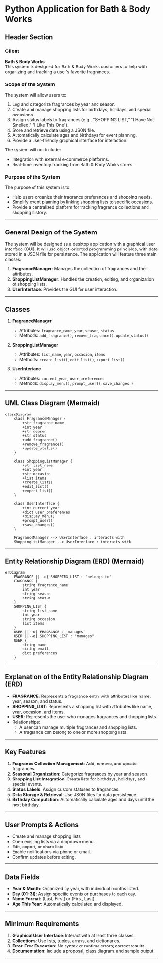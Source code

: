 ﻿
# Python Application for Bath & Body Works

## Header Section

### Client
**Bath & Body Works**  
This system is designed for Bath & Body Works customers to help with organizing and tracking a user's favorite fragrances.

### Scope of the System
The system will allow users to:
1. Log and categorize fragrances by year and season.
2. Create and manage shopping lists for birthdays, holidays, and special occasions.
3. Assign status labels to fragrances (e.g., "SHOPPING LIST," "I Have Not Smelled," "I Like This One").
4. Store and retrieve data using a JSON file.
5. Automatically calculate ages and birthdays for event planning.
6. Provide a user-friendly graphical interface for interaction.

The system will not include:
- Integration with external e-commerce platforms.
- Real-time inventory tracking from Bath & Body Works stores.

### Purpose of the System
The purpose of this system is to:
- Help users organize their fragrance preferences and shopping needs.
- Simplify event planning by linking shopping lists to specific occasions.
- Provide a centralized platform for tracking fragrance collections and shopping history.

---

## General Design of the System
The system will be designed as a desktop application with a graphical user interface (GUI). It will use object-oriented programming principles, with data stored in a JSON file for persistence. The application will feature three main classes:
1. **FragranceManager**: Manages the collection of fragrances and their attributes.
2. **ShoppingListManager**: Handles the creation, editing, and organization of shopping lists.
3. **UserInterface**: Provides the GUI for user interaction.

---

## Classes
1. **FragranceManager**
   - Attributes: `fragrance_name`, `year`, `season`, `status`
   - Methods: `add_fragrance()`, `remove_fragrance()`, `update_status()`

2. **ShoppingListManager**
   - Attributes: `list_name`, `year`, `occasion`, `items`
   - Methods: `create_list()`, `edit_list()`, `export_list()`

3. **UserInterface**
   - Attributes: `current_year`, `user_preferences`
   - Methods: `display_menu()`, `prompt_user()`, `save_changes()`

---

## UML Class Diagram (Mermaid)
```mermaid
classDiagram
    class FragranceManager {
        +str fragrance_name
        +int year
        +str season
        +str status
        +add_fragrance()
        +remove_fragrance()
        +update_status()
    }

    class ShoppingListManager {
        +str list_name
        +int year
        +str occasion
        +list items
        +create_list()
        +edit_list()
        +export_list()
    }

    class UserInterface {
        +int current_year
        +dict user_preferences
        +display_menu()
        +prompt_user()
        +save_changes()
    }

    FragranceManager --> UserInterface : interacts with
    ShoppingListManager --> UserInterface : interacts with
```

---

## Entity Relationship Diagram (ERD) (Mermaid)
```mermaid
erDiagram
    FRAGRANCE ||--o{ SHOPPING_LIST : "belongs to"
    FRAGRANCE {
        string fragrance_name
        int year
        string season
        string status
    }
    SHOPPING_LIST {
        string list_name
        int year
        string occasion
        list items
    }
    USER ||--o{ FRAGRANCE : "manages"
    USER ||--o{ SHOPPING_LIST : "manages"
    USER {
        string name
        string email
        dict preferences
    }
```

---

## Explanation of the Entity Relationship Diagram (ERD)
- **FRAGRANCE**: Represents a fragrance entry with attributes like name, year, season, and status.
- **SHOPPING_LIST**: Represents a shopping list with attributes like name, year, occasion, and items.
- **USER**: Represents the user who manages fragrances and shopping lists.
- Relationships:
  - A user can manage multiple fragrances and shopping lists.
  - A fragrance can belong to one or more shopping lists.

---

## Key Features
1. **Fragrance Collection Management**: Add, remove, and update fragrances.
2. **Seasonal Organization**: Categorize fragrances by year and season.
3. **Shopping List Integration**: Create lists for birthdays, holidays, and special events.
4. **Status Labels**: Assign custom statuses to fragrances.
5. **Data Storage & Retrieval**: Use JSON files for data persistence.
6. **Birthday Computation**: Automatically calculate ages and days until the next birthday.

---

## User Prompts & Actions
- Create and manage shopping lists.
- Open existing lists via a dropdown menu.
- Edit, export, or share lists.
- Enable notifications via phone or email.
- Confirm updates before exiting.

---

## Data Fields
- **Year & Month**: Organized by year, with individual months listed.
- **Day (01-31)**: Assign specific events or purchases to each day.
- **Name Format**: (Last, First) or (First, Last).
- **Age This Year**: Automatically calculated and displayed.

---

## Minimum Requirements
1. **Graphical User Interface**: Interact with at least three classes.
2. **Collections**: Use lists, tuples, arrays, and dictionaries.
3. **Error-Free Execution**: No syntax or runtime errors; correct results.
4. **Documentation**: Include a proposal, class diagram, and sample output.

---
